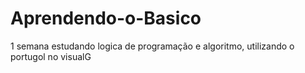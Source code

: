 # Aprendendo-o-Basico
1 semana estudando logica de programação e algoritmo, utilizando o portugol no visualG
